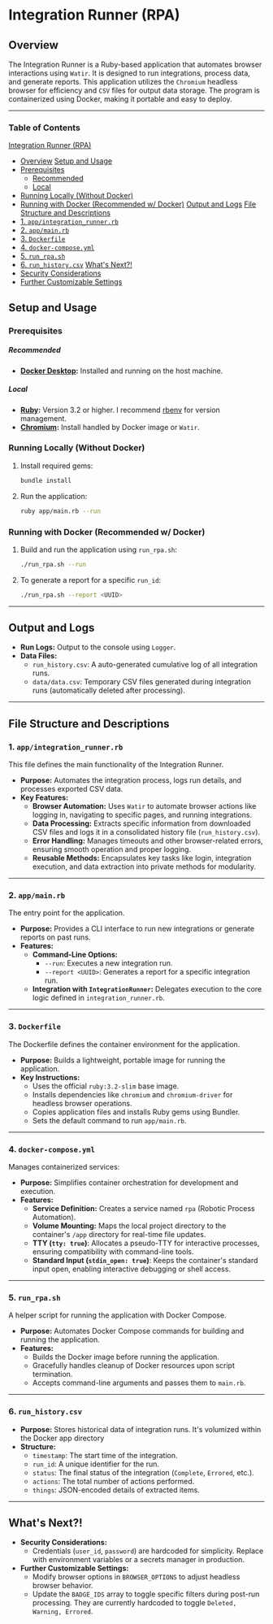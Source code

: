 # Integration Runner (RPA)

## Overview

The Integration Runner is a Ruby-based application that automates browser interactions using `Watir`. It is designed to run integrations, process data, and generate reports. This application utilizes the `Chromium` headless browser for efficiency and `CSV` files for output data storage. The program is containerized using Docker, making it portable and easy to deploy.

---
### Table of Contents

[Integration Runner (RPA)](#integration-runner-rpa)
   - [Overview](#overview)
[Setup and Usage](#setup-and-usage)
   - [Prerequisites](#prerequisites)
     - [Recommended](#recommended)
     - [Local](#local)
   - [Running Locally (Without Docker)](#running-locally-without-docker)
   - [Running with Docker (Recommended w/ Docker)](#running-with-docker-recommended-w-docker)
[Output and Logs](#output-and-logs)
[File Structure and Descriptions](#file-structure-and-descriptions)
   - [1. `app/integration_runner.rb`](#1-appintegration_runnerrb)
   - [2. `app/main.rb`](#2-appmainrb)
   - [3. `Dockerfile`](#3-dockerfile)
   - [4. `docker-compose.yml`](#4-docker-composeyml)
   - [5. `run_rpa.sh`](#5-run_rpash)
   - [6. `run_history.csv`](#6-run_historycsv)
[What's Next?!](#whats-next)
   - [Security Considerations](#security-considerations)
   - [Further Customizable Settings](#further-customizable-settings)

## Setup and Usage

### Prerequisites

##### Recommended
- **[Docker Desktop](https://www.docker.com/products/docker-desktop/):** Installed and running on the host machine.

##### Local 
- **[Ruby](https://www.ruby-lang.org/en/documentation/installation/):** Version 3.2 or higher. I recommend [rbenv](https://github.com/rbenv/rbenv#readme) for version management.
- **[Chromium](https://www.chromium.org/chromium-projects/):** Install handled by Docker image or `Watir`.

### Running Locally (Without Docker)

1. Install required gems:
   ```bash
   bundle install
   ```
2. Run the application:
   ```bash
   ruby app/main.rb --run
   ```

### Running with Docker (Recommended w/ Docker)

1. Build and run the application using `run_rpa.sh`:
   ```bash
   ./run_rpa.sh --run
   ```
2. To generate a report for a specific `run_id`:
   ```bash
   ./run_rpa.sh --report <UUID>
   ```

---

## Output and Logs

- **Run Logs:** Output to the console using `Logger`.
- **Data Files:**
  - `run_history.csv`: A auto-generated cumulative log of all integration runs.
  - `data/data.csv`: Temporary CSV files generated during integration runs (automatically deleted after processing).

---
## File Structure and Descriptions

### 1. `app/integration_runner.rb`

This file defines the main functionality of the Integration Runner.

- **Purpose:** Automates the integration process, logs run details, and processes exported CSV data.
- **Key Features:**
  - **Browser Automation:** Uses `Watir` to automate browser actions like logging in, navigating to specific pages, and running integrations.
  - **Data Processing:** Extracts specific information from downloaded CSV files and logs it in a consolidated history file (`run_history.csv`).
  - **Error Handling:** Manages timeouts and other browser-related errors, ensuring smooth operation and proper logging.
  - **Reusable Methods:** Encapsulates key tasks like login, integration execution, and data extraction into private methods for modularity.

---

### 2. `app/main.rb`

The entry point for the application.

- **Purpose:** Provides a CLI interface to run new integrations or generate reports on past runs.
- **Features:**
  - **Command-Line Options:**
    - `--run`: Executes a new integration run.
    - `--report <UUID>`: Generates a report for a specific integration run.
  - **Integration with `IntegrationRunner`:** Delegates execution to the core logic defined in `integration_runner.rb`.

---

### 3. `Dockerfile`

The Dockerfile defines the container environment for the application.

- **Purpose:** Builds a lightweight, portable image for running the application.
- **Key Instructions:**
  - Uses the official `ruby:3.2-slim` base image.
  - Installs dependencies like `chromium` and `chromium-driver` for headless browser operations.
  - Copies application files and installs Ruby gems using Bundler.
  - Sets the default command to run `app/main.rb`.

---

### 4. **`docker-compose.yml`**
Manages containerized services:
- **Purpose:** Simplifies container orchestration for development and execution.
- **Features:**
  - **Service Definition:** Creates a service named `rpa` (Robotic Process Automation).
  - **Volume Mounting:** Maps the local project directory to the container's `/app` directory for real-time file updates.
  - **TTY (`tty: true`)**: Allocates a pseudo-TTY for interactive processes, ensuring compatibility with command-line tools.
  - **Standard Input (`stdin_open: true`)**: Keeps the container's standard input open, enabling interactive debugging or shell access.

---

### 5. `run_rpa.sh`

A helper script for running the application with Docker Compose.

- **Purpose:** Automates Docker Compose commands for building and running the application.
- **Features:**
  - Builds the Docker image before running the application.
  - Gracefully handles cleanup of Docker resources upon script termination.
  - Accepts command-line arguments and passes them to `main.rb`.

---

### 6. `run_history.csv`

- **Purpose:** Stores historical data of integration runs. It's volumized within the Docker app directory
- **Structure:**
  - `timestamp`: The start time of the integration.
  - `run_id`: A unique identifier for the run.
  - `status`: The final status of the integration (`Complete`, `Errored`, etc.).
  - `actions`: The total number of actions performed.
  - `things`: JSON-encoded details of extracted items.

---

## What's Next?!

- **Security Considerations:**
  - Credentials (`user_id`, `password`) are hardcoded for simplicity. Replace with environment variables or a secrets manager in production.
- **Further Customizable Settings:**
  - Modify browser options in `BROWSER_OPTIONS` to adjust headless browser behavior.
  - Update the `BADGE_IDS` array to toggle specific filters during post-run processing. They are currently hardcoded to toggle `Deleted, Warning, Errored`.
